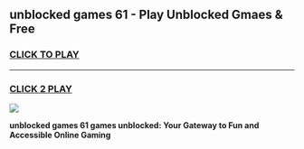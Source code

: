 
## unblocked games 61 - Play Unblocked Gmaes & Free
<h3>
<a href="https://premium.freeplayer.one?title=unblocked_games_61&ref=20F">CLICK TO PLAY</a></h3>
<hr>

<h3>
<a href="https://premium.freeplayer.one?title=unblocked_games_61&ref=20F">CLICK 2 PLAY</a>
  
</h3>

<a href="https://premium.freeplayer.one?title=unblocked_games_61&ref=20F/"><img src="https://clearcache.store/games.png"></a>


**unblocked games 61 games unblocked: Your Gateway to Fun and Accessible Online Gaming**
